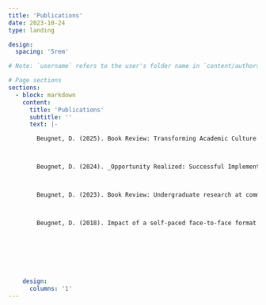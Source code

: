 ```yaml
---
title: 'Publications'
date: 2023-10-24
type: landing

design:
  spacing: '5rem'

# Note: `username` refers to the user's folder name in `content/authors/`

# Page sections
sections:
  - block: markdown
    content:
      title: 'Publications'
      subtitle: ''
      text: |-

        Beugnet, D. (2025). Book Review: Transforming Academic Culture and Curriculum: Integrating and Scaffolding Research Throughout Undergraduate Education, by M. Malachowski, E. Ambos, K. Karukstis, J. Kinzie, and J. Osborn (Eds.). _Scholarship and Practice of Undergraduate Research, 8_(3), 60-61. https://www.cur.org/journal-article/transforming-academic-culture-and-curriculum-integrating-and-scaffolding-research-throughout-undergraduate-education/



        Beugnet, D. (2024). _Opportunity Realized: Successful Implementation of Undergraduate Research at Three Geographically Diverse Community Colleges._ [Dissertation] https://repository.lib.fsu.edu/islandora/object/fsu:927835



        Beugnet, D. (2023). Book Review: Undergraduate research at community colleges: Equity, discovery, and innovation, by Nancy H. Hensel. _Scholarship and Practice of Undergraduate Research, 6_(3), 54-55. https://www.cur.org/journal-article/undergraduate-research-at-community-colleges-equity-discovery-and-innovation/



        Beugnet, D. (2018). Impact of a self-paced face-to-face format in a developmental writing course. _Currents in Teaching and Learning, 10_(1), 74-89. https://perma.cc/X6S7-BU4E
        
    
        

                
        
        
    design:
      columns: '1'
---
```

